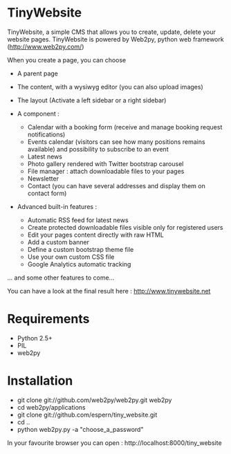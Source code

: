 TinyWebsite
============

TinyWebsite, a simple CMS that allows you to create, update, delete your website pages.
TinyWebsite is powered by Web2py, python web framework (http://www.web2py.com/)

When you create a page, you can choose
- A parent page
- The content, with a wysiwyg editor (you can also upload images)
- The layout (Activate a left sidebar or a right sidebar)
- A component :
    * Calendar with a booking form (receive and manage booking request notifications)
    * Events calendar (visitors can see how many positions remains available) and possibility to subscribe to an event
    * Latest news
    * Photo gallery rendered with Twitter bootstrap carousel
    * File manager : attach downloadable files to your pages
    * Newsletter
    * Contact (you can have several addresses and display them on contact form)

- Advanced built-in features :
    * Automatic RSS feed for latest news
    * Create protected downloadable files visible only for registered users
    * Edit your pages content directly with raw HTML
    * Add a custom banner
    * Define a custom bootstrap theme file
    * Use your own custom CSS file
    * Google Analytics automatic tracking


... and some other features to come...

You can have a look at the final result here : http://www.tinywebsite.net

Requirements
============
- Python 2.5+
- PIL
- web2py

Installation
============
- git clone git://github.com/web2py/web2py.git web2py
- cd web2py/applications
- git clone git://github.com/espern/tiny_website.git
- cd ..
- python web2py.py -a "choose_a_password"

In your favourite browser you can open : http://localhost:8000/tiny_website
